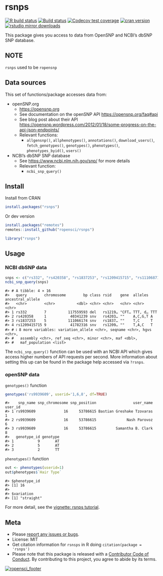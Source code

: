 
<!-- README.md is generated from README.Rmd. Please edit that file -->

# rsnps

[![R build
status](https://github.com/ropensci/rsnps/workflows/R-CMD-check/badge.svg)](https://github.com/ropensci/rsnps/actions)
[![Build
status](https://ci.appveyor.com/api/projects/status/d2lv98726u6t9ut5/branch/master)](https://ci.appveyor.com/project/sckott/rsnps/branch/master/)
[![Codecov test
coverage](https://codecov.io/gh/ropensci/rsnps/branch/master/graph/badge.svg)](https://app.codecov.io/gh/ropensci/rsnps?branch=master)
[![cran
version](https://www.r-pkg.org/badges/version/rsnps)](https://cran.r-project.org/package=rsnps)
[![rstudio mirror
downloads](https://cranlogs.r-pkg.org/badges/rsnps?color=E664A4)](https://github.com/r-hub/cranlogs.app)

This package gives you access to data from OpenSNP and NCBI’s dbSNP SNP
database.

## NOTE

`rsnps` used to be `ropensnp`

## Data sources

This set of functions/package accesses data from:

- openSNP.org
  - <https://opensnp.org>
  - See documentation on the openSNP API <https://opensnp.org/faq#api>
  - See blog post about their API
    <https://opensnp.wordpress.com/2012/01/18/some-progress-on-the-api-json-endpoints/>
  - Relevant functions:
    - `allgensnp()`, `allphenotypes()`, `annotations()`,
      `download_users()`, `fetch_genotypes()`, `genotypes()`,
      `phenotypes()`, `phenotypes_byid()`, `users()`
- NCBI’s dbSNP SNP database
  - See <https://www.ncbi.nlm.nih.gov/snp/> for more details
  - Relevant function:
    - `ncbi_snp_query()`

## Install

Install from CRAN

``` r
install.packages("rsnps")
```

Or dev version

``` r
install.packages("remotes")
remotes::install_github("ropensci/rsnps")
```

``` r
library("rsnps")
```

## Usage

### NCBI dbSNP data

``` r
snps <- c("rs332", "rs420358", "rs1837253", "rs1209415715", "rs111068718")
ncbi_snp_query(snps)
```

    #> # A tibble: 4 × 16
    #>   query        chromosome        bp class rsid    gene  alleles ancestral_allele
    #>   <chr>        <chr>          <dbl> <chr> <chr>   <chr> <chr>   <chr>           
    #> 1 rs332        7          117559593 del   rs1219… "CFT… TTT, d… TTT             
    #> 2 rs420358     1           40341239 snv   rs4203… ""    A,C,G,T A               
    #> 3 rs1837253    5          111066174 snv   rs1837… ""    T,C     T               
    #> 4 rs1209415715 9           41782316 snv   rs1209… ""    T,A,C   T               
    #> # ℹ 8 more variables: variation_allele <chr>, seqname <chr>, hgvs <chr>,
    #> #   assembly <chr>, ref_seq <chr>, minor <chr>, maf <dbl>,
    #> #   maf_population <list>

The `ncbi_snp_query()` function can be used with an NCBI API which gives
access higher numbers of API requests per second. More information about
setting this up can be found in the package help accessed via `?rsnps`.

### openSNP data

`genotypes()` function

``` r
genotypes('rs9939609', userid='1,6,8', df=TRUE)
```

    #>    snp_name snp_chromosome snp_position                 user_name user_id
    #> 1 rs9939609             16     53786615 Bastian Greshake Tzovaras       1
    #> 2 rs9939609             16     53786615              Nash Parovoz       6
    #> 3 rs9939609             16     53786615         Samantha B. Clark       8
    #>   genotype_id genotype
    #> 1           9       AT
    #> 2           5       AT
    #> 3           2       TT

`phenotypes()` function

``` r
out <- phenotypes(userid=1)
out$phenotypes$`Hair Type`
```

    #> $phenotype_id
    #> [1] 16
    #> 
    #> $variation
    #> [1] "straight"

For more detail, see the [vignette: rsnps
tutorial](https://github.com/ropensci/rsnps/tree/master/vignettes).

## Meta

- Please [report any issues or
  bugs](https://github.com/ropensci/rsnps/issues/).
- License: MIT
- Get citation information for `rsnsps` in R doing
  `citation(package = 'rsnps')`
- Please note that this package is released with a [Contributor Code of
  Conduct](https://ropensci.org/code-of-conduct/). By contributing to
  this project, you agree to abide by its terms.

[![ropensci_footer](https://ropensci.org/public_images/github_footer.png)](https://ropensci.org)
